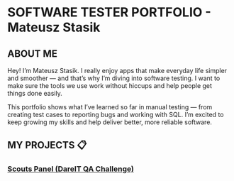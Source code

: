 # SOFTWARE TESTER PORTFOLIO - Mateusz Stasik

## ABOUT ME

Hey! I’m Mateusz Stasik. I really enjoy apps that make everyday life simpler and smoother — and that’s why I’m diving into software testing. I want to make sure the tools we use work without hiccups and help people get things done easily.  

This portfolio shows what I’ve learned so far in manual testing — from creating test cases to reporting bugs and working with SQL. I’m excited to keep growing my skills and help deliver better, more reliable software.

## MY PROJECTS 📋

### [Scouts Panel (DareIT QA Challenge)](https://github.com/m-stasik/zephyr-project)
